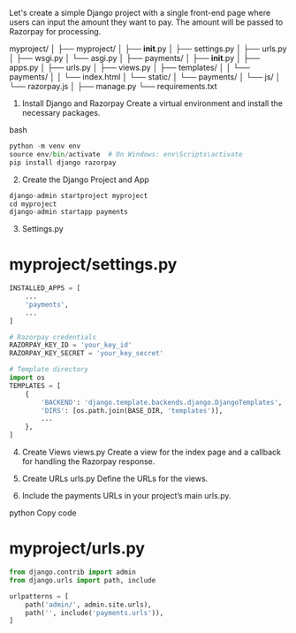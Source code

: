 Let's create a simple Django project with a single front-end page where users can input the amount they want to pay. The amount will be passed to Razorpay for processing.

myproject/
│
├── myproject/
│   ├── __init__.py
│   ├── settings.py
│   ├── urls.py
│   ├── wsgi.py
│   └── asgi.py
│
├── payments/
│   ├── __init__.py
│   ├── apps.py
│   ├── urls.py
│   ├── views.py
│   ├── templates/
│   │   └── payments/
│   │       └── index.html
│   └── static/
│       └── payments/
│           └── js/
│               └── razorpay.js
│
├── manage.py
└── requirements.txt


1. Install Django and Razorpay
Create a virtual environment and install the necessary packages.

bash
```py
python -m venv env
source env/bin/activate  # On Windows: env\Scripts\activate
pip install django razorpay
```


2. Create the Django Project and App
```py
django-admin startproject myproject
cd myproject
django-admin startapp payments
```

3.  Settings.py
# myproject/settings.py

```py
INSTALLED_APPS = [
    ...
    'payments',
    ...
]

# Razorpay credentials
RAZORPAY_KEY_ID = 'your_key_id'
RAZORPAY_KEY_SECRET = 'your_key_secret'

# Template directory
import os
TEMPLATES = [
    {
        'BACKEND': 'django.template.backends.django.DjangoTemplates',
        'DIRS': [os.path.join(BASE_DIR, 'templates')],
        ...
    },
]
```

4. Create Views
views.py
Create a view for the index page and a callback for handling the Razorpay response.

5. Create URLs
urls.py
Define the URLs for the views.

6. Include the payments URLs in your project’s main urls.py.

python
Copy code
# myproject/urls.py

```py
from django.contrib import admin
from django.urls import path, include

urlpatterns = [
    path('admin/', admin.site.urls),
    path('', include('payments.urls')),
]
```